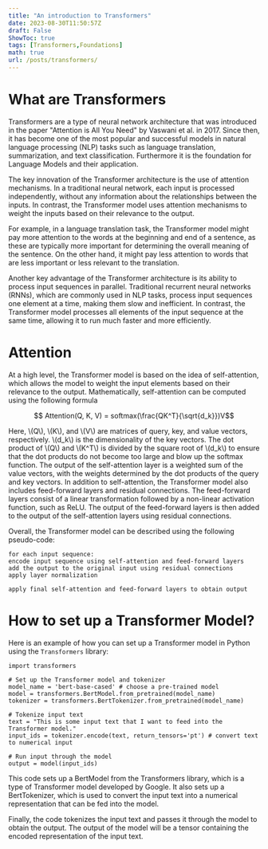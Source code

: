 ```yaml
---
title: "An introduction to Transformers"
date: 2023-08-30T11:50:57Z
draft: False
ShowToc: true
tags: [Transformers,Foundations]
math: true
url: /posts/transformers/
---
```


# What are Transformers

Transformers are a type of neural network architecture that was introduced in the paper "Attention is All You Need" by Vaswani et al. in 2017. Since then, it has become one of the most popular and successful models in natural language processing (NLP) tasks such as language translation, summarization, and text classification. Furthermore it is the foundation for Language Models and their application. 

The key innovation of the Transformer architecture is the use of attention mechanisms. In a traditional neural network, each input is processed independently, without any information about the relationships between the inputs. In contrast, the Transformer model uses attention mechanisms to weight the inputs based on their relevance to the output.

For example, in a language translation task, the Transformer model might pay more attention to the words at the beginning and end of a sentence, as these are typically more important for determining the overall meaning of the sentence. On the other hand, it might pay less attention to words that are less important or less relevant to the translation.

Another key advantage of the Transformer architecture is its ability to process input sequences in parallel. Traditional recurrent neural networks (RNNs), which are commonly used in NLP tasks, process input sequences one element at a time, making them slow and inefficient. In contrast, the Transformer model processes all elements of the input sequence at the same time, allowing it to run much faster and more efficiently.

# Attention


At a high level, the Transformer model is based on the idea of self-attention, which allows the model to weight the input elements based on their relevance to the output. Mathematically, self-attention can be computed using the following formula

$$ Attention(Q, K, V) = softmax(\frac{QK^T}{\sqrt{d_k}})V$$


Here, \\(Q\\), \\(K\\), and \\(V\\) are matrices of query, key, and value vectors, respectively. \\(d_k\\) is the dimensionality of the key vectors. The dot product of \\(Q\\) and \\(K^T\\) is divided by the square root of \\(d_k\\) to ensure that the dot products do not become too large and blow up the softmax function. The output of the self-attention layer is a weighted sum of the value vectors, with the weights determined by the dot products of the query and key vectors.
In addition to self-attention, the Transformer model also includes feed-forward layers and residual connections. The feed-forward layers consist of a linear transformation followed by a non-linear activation function, such as ReLU. The output of the feed-forward layers is then added to the output of the self-attention layers using residual connections.

Overall, the Transformer model can be described using the following pseudo-code:

    
    for each input sequence:
    encode input sequence using self-attention and feed-forward layers
    add the output to the original input using residual connections
    apply layer normalization

    apply final self-attention and feed-forward layers to obtain output

    

# How to set up a Transformer Model?

Here is an example of how you can set up a Transformer model in Python using the `Transformers` library:

    
    import transformers

    # Set up the Transformer model and tokenizer
    model_name = 'bert-base-cased' # choose a pre-trained model
    model = transformers.BertModel.from_pretrained(model_name)
    tokenizer = transformers.BertTokenizer.from_pretrained(model_name)

    # Tokenize input text
    text = "This is some input text that I want to feed into the Transformer model."
    input_ids = tokenizer.encode(text, return_tensors='pt') # convert text to numerical input

    # Run input through the model
    output = model(input_ids)
    

This code sets up a BertModel from the Transformers library, which is a type of Transformer model developed by Google. It also sets up a BertTokenizer, which is used to convert the input text into a numerical representation that can be fed into the model.

Finally, the code tokenizes the input text and passes it through the model to obtain the output. The output of the model will be a tensor containing the encoded representation of the input text.

